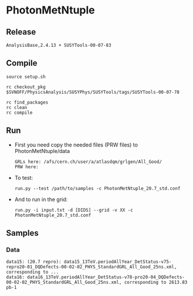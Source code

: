 PhotonMetNtuple
===============

## Release

    AnalysisBase,2.4.13 + SUSYTools-00-07-83 


## Compile

    source setup.sh    

    rc checkout_pkg $SVNOFF/PhysicsAnalysis/SUSYPhys/SUSYTools/tags/SUSYTools-00-07-78

    rc find_packages
    rc clean
    rc compile


## Run

* First you need copy the needed files (PRW files) to PhotonMetNtuple/data

    ```
    GRLs here: /afs/cern.ch/user/a/atlasdqm/grlgen/All_Good/
    PRW here: 
    ```

* To test:

    ```
    run.py --test /path/to/samples -c PhotonMetNtuple_20.7_std.conf
    ```

* And to run in the grid:

    ```
    run.py -i input.txt -d [DIDS] --grid -v XX -c PhotonMetNtuple_20.7_std.conf
    ```

## Samples


### Data 

    data15: (20.7 repro): data15_13TeV.periodAllYear_DetStatus-v75-repro20-01_DQDefects-00-02-02_PHYS_StandardGRL_All_Good_25ns.xml, corresponding to ...
    data16: data16_13TeV.periodAllYear_DetStatus-v78-pro20-04_DQDefects-00-02-02_PHYS_StandardGRL_All_Good_25ns.xml, corresponding to 2613.83 pb-1
